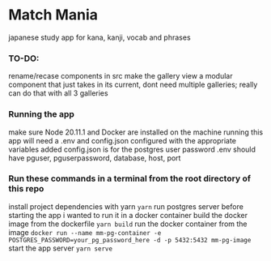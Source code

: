 # Match Mania
japanese study app for kana, kanji, vocab and phrases

### TO-DO:
rename/recase components in src
make the gallery view a modular component that just takes in its current, dont need multiple galleries; really can do that with all 3 galleries

### Running the app
make sure Node 20.11.1 and Docker are installed on the machine running this app
will need a .env and config.json configured with the appropriate variables added
config.json is for the postgres user password
.env should have pguser, pguserpassword, database, host, port

### Run these commands in a terminal from the root directory of this repo


install project dependencies with yarn
```yarn```
run postgres server before starting the app
i wanted to run it in a docker container
build the docker image from the dockerfile
```yarn build```
run the docker container from the image
```docker run --name mm-pg-container -e POSTGRES_PASSWORD=your_pg_password_here -d -p 5432:5432 mm-pg-image```
start the app server
```yarn serve```
